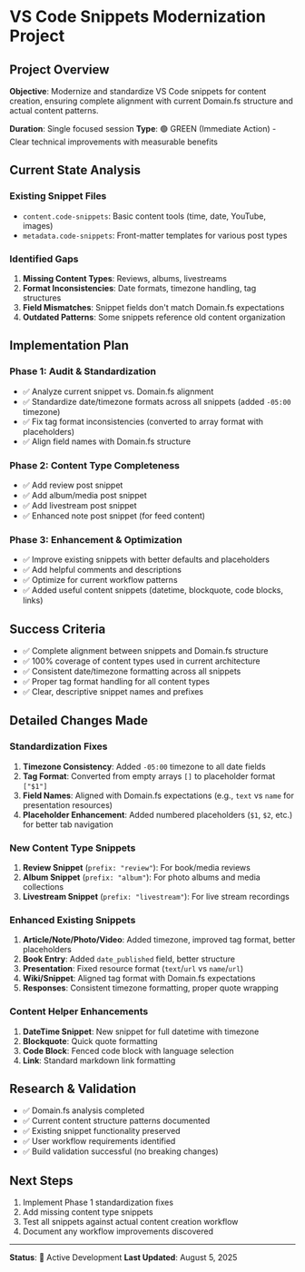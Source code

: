 # VS Code Snippets Modernization Project

## **Project Overview**

**Objective**: Modernize and standardize VS Code snippets for content creation, ensuring complete alignment with current Domain.fs structure and actual content patterns.

**Duration**: Single focused session
**Type**: 🟢 GREEN (Immediate Action) - Clear technical improvements with measurable benefits

## **Current State Analysis**

### **Existing Snippet Files**
- `content.code-snippets`: Basic content tools (time, date, YouTube, images)
- `metadata.code-snippets`: Front-matter templates for various post types

### **Identified Gaps**
1. **Missing Content Types**: Reviews, albums, livestreams
2. **Format Inconsistencies**: Date formats, timezone handling, tag structures
3. **Field Mismatches**: Snippet fields don't match Domain.fs expectations
4. **Outdated Patterns**: Some snippets reference old content organization

## **Implementation Plan**

### **Phase 1: Audit & Standardization**
- ✅ Analyze current snippet vs. Domain.fs alignment
- ✅ Standardize date/timezone formats across all snippets (added `-05:00` timezone)
- ✅ Fix tag format inconsistencies (converted to array format with placeholders)
- ✅ Align field names with Domain.fs structure

### **Phase 2: Content Type Completeness**
- ✅ Add review post snippet
- ✅ Add album/media post snippet  
- ✅ Add livestream post snippet
- ✅ Enhanced note post snippet (for feed content)

### **Phase 3: Enhancement & Optimization**
- ✅ Improve existing snippets with better defaults and placeholders
- ✅ Add helpful comments and descriptions
- ✅ Optimize for current workflow patterns
- ✅ Added useful content snippets (datetime, blockquote, code blocks, links)

## **Success Criteria**
- ✅ Complete alignment between snippets and Domain.fs structure
- ✅ 100% coverage of content types used in current architecture
- ✅ Consistent date/timezone formatting across all snippets
- ✅ Proper tag format handling for all content types
- ✅ Clear, descriptive snippet names and prefixes

## **Detailed Changes Made**

### **Standardization Fixes**
1. **Timezone Consistency**: Added `-05:00` timezone to all date fields
2. **Tag Format**: Converted from empty arrays `[]` to placeholder format `["$1"]`
3. **Field Names**: Aligned with Domain.fs expectations (e.g., `text` vs `name` for presentation resources)
4. **Placeholder Enhancement**: Added numbered placeholders (`$1`, `$2`, etc.) for better tab navigation

### **New Content Type Snippets**
1. **Review Snippet** (`prefix: "review"`): For book/media reviews
2. **Album Snippet** (`prefix: "album"`): For photo albums and media collections
3. **Livestream Snippet** (`prefix: "livestream"`): For live stream recordings

### **Enhanced Existing Snippets**
1. **Article/Note/Photo/Video**: Added timezone, improved tag format, better placeholders
2. **Book Entry**: Added `date_published` field, better structure
3. **Presentation**: Fixed resource format (`text`/`url` vs `name`/`url`)
4. **Wiki/Snippet**: Aligned tag format with Domain.fs expectations
5. **Responses**: Consistent timezone formatting, proper quote wrapping

### **Content Helper Enhancements**
1. **DateTime Snippet**: New snippet for full datetime with timezone
2. **Blockquote**: Quick quote formatting
3. **Code Block**: Fenced code block with language selection
4. **Link**: Standard markdown link formatting

## **Research & Validation**
- ✅ Domain.fs analysis completed
- ✅ Current content structure patterns documented
- ✅ Existing snippet functionality preserved
- ✅ User workflow requirements identified
- ✅ Build validation successful (no breaking changes)

## **Next Steps**
1. Implement Phase 1 standardization fixes
2. Add missing content type snippets
3. Test all snippets against actual content creation workflow
4. Document any workflow improvements discovered

---

**Status**: 🔄 Active Development
**Last Updated**: August 5, 2025
